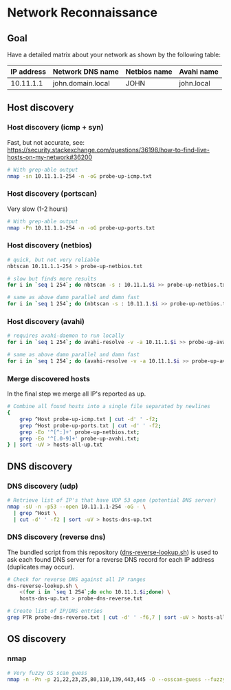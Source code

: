 # Network Reconnaissance

## Goal

Have a detailed matrix about your network as shown by the following table:

| IP address   | Network DNS name  | Netbios name | Avahi name |
|--------------|-------------------|--------------|------------|
| 10.11.1.1    | john.domain.local | JOHN         | john.local |

## Host discovery

### Host discovery (icmp + syn)
Fast, but not accurate, see:
https://security.stackexchange.com/questions/36198/how-to-find-live-hosts-on-my-network#36200
```bash
# With grep-able output
nmap -sn 10.11.1.1-254 -n -oG probe-up-icmp.txt
```

### Host discovery (portscan)
Very slow (1-2 hours)
```bash
# With grep-able output
nmap -Pn 10.11.1.1-254 -n -oG probe-up-ports.txt
```

### Host discovery (netbios)
```bash
# quick, but not very reliable
nbtscan 10.11.1.1-254 > probe-up-netbios.txt

# slow but finds more results
for i in `seq 1 254`; do nbtscan -s : 10.11.1.$i >> probe-up-netbios.txt; done

# same as above damn parallel and damn fast
for i in `seq 1 254`; do (nbtscan -s : 10.11.1.$i >> probe-up-netbios.txt &); done;
```

### Host discovery (avahi)
```bash
# requires avahi-daemon to run locally
for i in `seq 1 254`; do avahi-resolve -v -a 10.11.1.$i >> probe-up-avahi.txt; done

# same as above damn parallel and damn fast
for i in `seq 1 254`; do (avahi-resolve -v -a 10.11.1.$i >> probe-up-avahi.txt &); done;
```

### Merge discovered hosts
In the final step we merge all IP's reported as up.
```bash
# Combine all found hosts into a single file separated by newlines
{
    grep ^Host probe-up-icmp.txt | cut -d' ' -f2;
    grep ^Host probe-up-ports.txt | cut -d' ' -f2;
    grep -Eo '^[^:]+' probe-up-netbios.txt;
    grep -Eo '^[.0-9]+' probe-up-avahi.txt;
} | sort -uV > hosts-all-up.txt
```


## DNS discovery

### DNS discovery (udp)
```bash
# Retrieve list of IP's that have UDP 53 open (potential DNS server)
nmap -sU -n -p53 --open 10.11.1.1-254 -oG - \
  | grep ^Host \
  | cut -d' ' -f2 | sort -uV > hosts-dns-up.txt
```

### DNS discovery (reverse dns)
The bundled script from this repository ([dns-reverse-lookup.sh](../../bin/dns-reverse-lookup.sh)) is used to ask each found DNS server for a reverse DNS record for each IP address (duplicates may occur).
```bash
# Check for reverse DNS against all IP ranges
dns-reverse-lookup.sh \
    <(for i in `seq 1 254`;do echo 10.11.1.$i;done) \
    hosts-dns-up.txt > probe-dns-reverse.txt

# Create list of IP/DNS entries
grep PTR probe-dns-reverse.txt | cut -d' ' -f6,7 | sort -uV > hosts-all-dns.txt
```


## OS discovery

### nmap
```bash
# Very fuzzy OS scan guess
nmap -n -Pn -p 21,22,23,25,80,110,139,443,445 -O --osscan-guess --fuzzy 10.11.1.1-254 -oG os.txt
```

